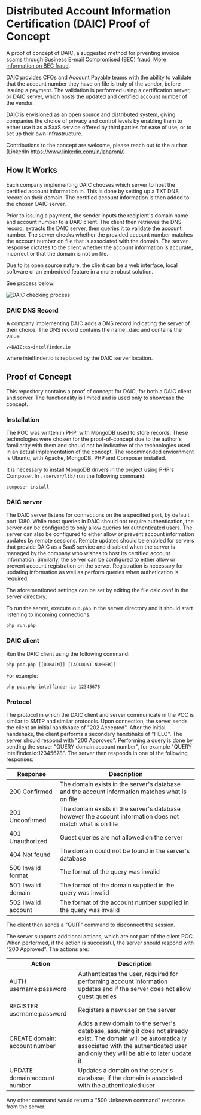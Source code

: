 # Distributed Account Information Certification (DAIC) Proof of Concept

A proof of concept of DAIC, a suggested method for prventing invoice scams through Business E-mail Compromised (BEC) fraud. [More information on BEC fraud](https://www.fbi.gov/scams-and-safety/common-scams-and-crimes/business-email-compromise).

DAIC provides CFOs and Account Payable teams with the ability to validate that the account number they have on file is truly of the vendor, before issuing a payment.
The validation is performed using a certification server, or DAIC server, which hosts the updated and certified account number of the vendor.

DAIC is envisioned as an open source and distributed system, giving companies the choice of privacy and control levels by enabling them to either use it as a SaaS service offered by third parties for ease of use, or to set up their own infrastructure.

Contributions to the concept are welcome, please reach out to the author (LinkedIn https://www.linkedin.com/in/iaharoni/)

## How It Works

Each company implementing DAIC chooses which server to host the certified account information in. This is done by setting up a TXT DNS record on their domain. 
The certified account information is then added to the chosen DAIC server.

Prior to issuing a payment, the sender inputs the recipient's domain name and account number to a DAIC client. The client then retrieves the DNS record, extracts the DAIC server, then queries it to validate the account number. The server checks whether the provided account number matches the account number on file that is associated with the domain. The server response dictates to the client whether the account information is accurate, incorrect or that the domain is not on file.

Due to its open source nature, the client can be a web interface, local software or an embedded feature in a more robust solution.

See process below:

![DAIC checking process](https://intelfinder.io/wp-content/uploads/2021/02/daic.png)

### DAIC DNS Record

A company implementing DAIC adds a DNS record indicating the server of their choice. 
The DNS record contains the name _daic and contains the value

```v=DAIC;cs=intelfinder.io```

where intelfinder.io is replaced by the DAIC server location.

## Proof of Concept

This repository contains a proof of concept for DAIC, for both a DAIC client and server.
The functionality is limited and is used only to showcase the concept.

### Installation

The POC was written in PHP, with MongoDB used to store records. These technologies were chosen for the proof-of-concept due to the author's familiarity with them and should not be indicative of the technologies used in an actual implementation of the concept.
The recommended enviornment is Ubuntu, with Apache, MongoDB, PHP and Composer installed.

It is necessary to install MongoDB drivers in the project using PHP's Composer. In `./server/lib/` run the following command:

```composer install```

### DAIC server

The DAIC server listens for connections on the a specified port, by default port 1380. 
While most queries in DAIC should not require authentication, the server can be configured to only allow queries for authenticated users. 
The server can also be configured to either allow or prevent account information updates by remote sessions. Remote updates should be enabled for servers that provide DAIC as a SaaS service and disabled when the server is managed by the company who wishes to host its certified account information.
Similarly, the server can be configured to either allow or prevent account registration on the server. Registration is necessary for updating information as well as perform queries when authetication is required. 

The aforementioned settings can be set by editing the file daic.conf in the server directory.

To run the server, execute `run.php` in the server directory and it should start listening to incoming connections.

```php run.php```

### DAIC client

Run the DAIC client using the following command:

```php poc.php [[DOMAIN]] [[ACCOUNT NUMBER]]```

For example:

```php poc.php intelfinder.io 12345678```

### Protocol

The protocol in which the DAIC client and server communicate in the POC is similar to SMTP and similar protocols.
Upon connection, the server sends the client an initial handshake of "202 Accepted".
After the initial handshake, the client performs a secondary handshake of "HELO". The server should respond with "200 Approved".
Performing a query is done by sending the server "QUERY domain:account number", for example "QUERY intelfinder.io:12345678".
The server then responds in one of the following responses:

| Response | Description |
| -------- | ----------- |
| 200 Confirmed | The domain exists in the server's database and the account information matches what is on file |
| 201 Unconfirmed | The domain exists in the server's database however the account information does not match what is on file |
| 401 Unauthorized | Guest queries are not allowed on the server |
| 404 Not found | The domain could not be found in the server's database |
| 500 Invalid format | The format of the query was invalid |
| 501 Invalid domain | The format of the domain supplied in the query was invalid |
| 502 Invalid account | The format of the account number supplied in the query was invalid |

The client then sends a "QUIT" command to disconnect the session.

The server supports additional actions, which are not part of the client POC.
When performed, if the action is successful, the server should respond with "200 Approved".
The actions are:

| Action | Description |
| ------ | ----------- |
| AUTH username:password | Authenticates the user, required for performing account information updates and if the server does not allow guest queries |
| REGISTER username:password | Registers a new user on the server |
| CREATE domain: account number | Adds a new domain to the server's database, assuming it does not already exist. The domain will be automatically associated with the authenticated user and only they will be able to later update it |
| UPDATE domain:account number | Updates a domain on the server's database, if the domain is associated with the authenticated user |

Any other command would return a "500 Unknown command" response from the server.








